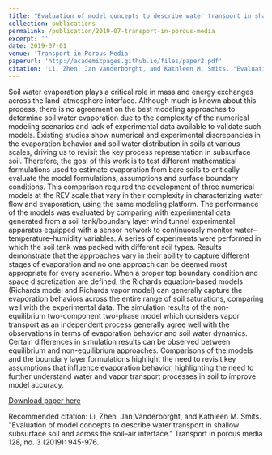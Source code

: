 ```yaml
---
title: "Evaluation of model concepts to describe water transport in shallow subsurface soil and across the soil–air interface"
collection: publications
permalink: /publication/2019-07-transport-in-porous-media
excerpt: ''
date: 2019-07-01
venue: 'Transport in Porous Media'
paperurl: 'http://academicpages.github.io/files/paper2.pdf'
citation: 'Li, Zhen, Jan Vanderborght, and Kathleen M. Smits. "Evaluation of model concepts to describe water transport in shallow subsurface soil and across the soil–air interface." Transport in porous media 128, no. 3 (2019): 945-976.'
---
```

Soil water evaporation plays a critical role in mass and energy exchanges across the land–atmosphere interface. Although much is known about this process, there is no agreement on the best modeling approaches to determine soil water evaporation due to the complexity of the numerical modeling scenarios and lack of experimental data available to validate such models. Existing studies show numerical and experimental discrepancies in the evaporation behavior and soil water distribution in soils at various scales, driving us to revisit the key process representation in subsurface soil. Therefore, the goal of this work is to test different mathematical formulations used to estimate evaporation from bare soils to critically evaluate the model formulations, assumptions and surface boundary conditions. This comparison required the development of three numerical models at the REV scale that vary in their complexity in characterizing water flow and evaporation, using the same modeling platform. The performance of the models was evaluated by comparing with experimental data generated from a soil tank/boundary layer wind tunnel experimental apparatus equipped with a sensor network to continuously monitor water–temperature–humidity variables. A series of experiments were performed in which the soil tank was packed with different soil types. Results demonstrate that the approaches vary in their ability to capture different stages of evaporation and no one approach can be deemed most appropriate for every scenario. When a proper top boundary condition and space discretization are defined, the Richards equation-based models (Richards model and Richards vapor model) can generally capture the evaporation behaviors across the entire range of soil saturations, comparing well with the experimental data. The simulation results of the non-equilibrium two-component two-phase model which considers vapor transport as an independent process generally agree well with the observations in terms of evaporation behavior and soil water dynamics. Certain differences in simulation results can be observed between equilibrium and non-equilibrium approaches. Comparisons of the models and the boundary layer formulations highlight the need to revisit key assumptions that influence evaporation behavior, highlighting the need to further understand water and vapor transport processes in soil to improve model accuracy.

[Download paper here](https://link.springer.com/article/10.1007/s11242-018-1144-9)

Recommended citation: Li, Zhen, Jan Vanderborght, and Kathleen M. Smits. "Evaluation of model concepts to describe water transport in shallow subsurface soil and across the soil–air interface." Transport in porous media 128, no. 3 (2019): 945-976.